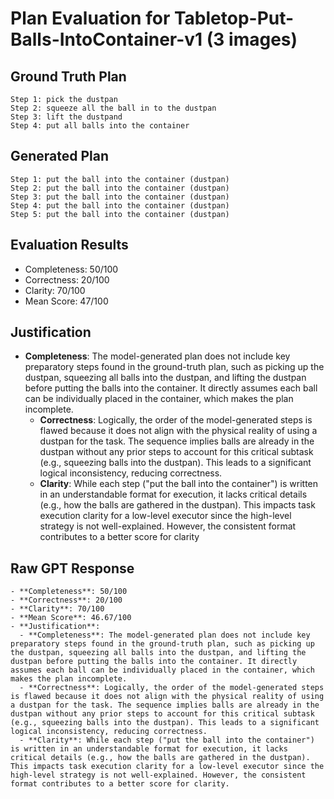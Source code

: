 # Plan Evaluation for Tabletop-Put-Balls-IntoContainer-v1 (3 images)

## Ground Truth Plan
```
Step 1: pick the dustpan
Step 2: squeeze all the ball in to the dustpan
Step 3: lift the dustpand
Step 4: put all balls into the container
```

## Generated Plan
```
Step 1: put the ball into the container (dustpan)
Step 2: put the ball into the container (dustpan)
Step 3: put the ball into the container (dustpan)
Step 4: put the ball into the container (dustpan)
Step 5: put the ball into the container (dustpan)
```

## Evaluation Results
- Completeness: 50/100
- Correctness: 20/100
- Clarity: 70/100
- Mean Score: 47/100

## Justification
- **Completeness**: The model-generated plan does not include key preparatory steps found in the ground-truth plan, such as picking up the dustpan, squeezing all balls into the dustpan, and lifting the dustpan before putting the balls into the container. It directly assumes each ball can be individually placed in the container, which makes the plan incomplete.  
  - **Correctness**: Logically, the order of the model-generated steps is flawed because it does not align with the physical reality of using a dustpan for the task. The sequence implies balls are already in the dustpan without any prior steps to account for this critical subtask (e.g., squeezing balls into the dustpan). This leads to a significant logical inconsistency, reducing correctness.  
  - **Clarity**: While each step ("put the ball into the container") is written in an understandable format for execution, it lacks critical details (e.g., how the balls are gathered in the dustpan). This impacts task execution clarity for a low-level executor since the high-level strategy is not well-explained. However, the consistent format contributes to a better score for clarity

## Raw GPT Response
```
- **Completeness**: 50/100  
- **Correctness**: 20/100  
- **Clarity**: 70/100  
- **Mean Score**: 46.67/100  
- **Justification**:  
  - **Completeness**: The model-generated plan does not include key preparatory steps found in the ground-truth plan, such as picking up the dustpan, squeezing all balls into the dustpan, and lifting the dustpan before putting the balls into the container. It directly assumes each ball can be individually placed in the container, which makes the plan incomplete.  
  - **Correctness**: Logically, the order of the model-generated steps is flawed because it does not align with the physical reality of using a dustpan for the task. The sequence implies balls are already in the dustpan without any prior steps to account for this critical subtask (e.g., squeezing balls into the dustpan). This leads to a significant logical inconsistency, reducing correctness.  
  - **Clarity**: While each step ("put the ball into the container") is written in an understandable format for execution, it lacks critical details (e.g., how the balls are gathered in the dustpan). This impacts task execution clarity for a low-level executor since the high-level strategy is not well-explained. However, the consistent format contributes to a better score for clarity.
```
